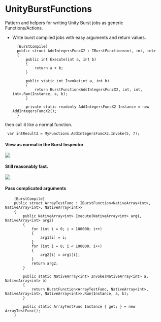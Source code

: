 # UnityBurstFunctions
Pattern and helpers for writing Unity Burst jobs as generic Functions/Actions.

* Write burst compiled jobs with easy arguments and return values.

        [BurstCompile]
        public struct AddIntegersFuncX2 : IBurstFunction<int, int, int>
        {
            public int Execute(int a, int b)
            {
                return a + b;
            }

            public static int Invoke(int a, int b)
            {
                return BurstFunction<AddIntegersFuncX2, int, int, int>.Run(Instance, a, b);
            }

            private static readonly AddIntegersFuncX2 Instance = new AddIntegersFuncX2();
        }
        
then call it like a normal function.

     var intResult3 = MyFunctions.AddIntegersFuncX2.Invoke(5, 7);
        
#### View as normal in the Burst Inspector

<img src="https://i.imgur.com/Euj2xUd.jpg" target="_blank" />

#### Still reasonably fast.

<img src="https://i.imgur.com/y844kBw.jpg" target="_blank" />

#### Pass complicated arguments

        [BurstCompile]
        public struct ArrayTestFunc : IBurstFunction<NativeArray<int>, NativeArray<int>, NativeArray<int>>
        {
            public NativeArray<int> Execute(NativeArray<int> arg1, NativeArray<int> arg2)
            {
                for (int i = 0; i < 100000; i++)
                {
                    arg1[i] = i;
                }
                for (int i = 0; i < 100000; i++)
                {
                    arg2[i] = arg1[i];
                }
                return arg2;
            }

            public static NativeArray<int> Invoke(NativeArray<int> a, NativeArray<int> b)
            {
                return BurstFunction<ArrayTestFunc, NativeArray<int>, NativeArray<int>, NativeArray<int>>.Run(Instance, a, b);
            }

            public static ArrayTestFunc Instance { get; } = new ArrayTestFunc();
        }
